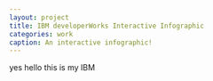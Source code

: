 ```yaml
---
layout: project
title: IBM developerWorks Interactive Infographic
categories: work
caption: An interactive infographic!
---
```


yes hello this is my IBM